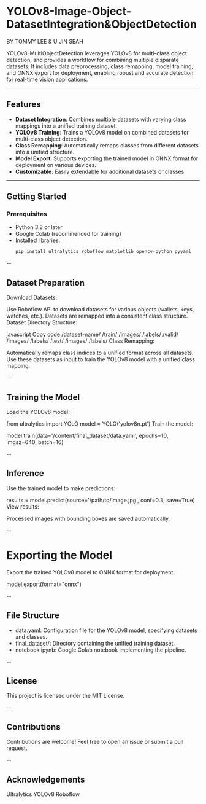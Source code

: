 # YOLOv8-Image-Object-DatasetIntegration&ObjectDetection
BY TOMMY LEE & U JIN SEAH

YOLOv8-MultiObjectDetection leverages YOLOv8 for multi-class object detection, and provides a workflow for combining multiple disparate datasets. It includes data preprocessing, class remapping, model training, and ONNX export for deployment, enabling robust and accurate detection for real-time vision applications.

---

## Features
- **Dataset Integration**: Combines multiple datasets with varying class mappings into a unified training dataset.
- **YOLOv8 Training**: Trains a YOLOv8 model on combined datasets for multi-class object detection.
- **Class Remapping**: Automatically remaps classes from different datasets into a unified structure.
- **Model Export**: Supports exporting the trained model in ONNX format for deployment on various devices.
- **Customizable**: Easily extendable for additional datasets or classes.

---

## Getting Started

### Prerequisites
- Python 3.8 or later
- Google Colab (recommended for training)
- Installed libraries:
  ```bash
  pip install ultralytics roboflow matplotlib opencv-python pyyaml

-- 

## Dataset Preparation
Download Datasets:

Use Roboflow API to download datasets for various objects (wallets, keys, watches, etc.).
Datasets are remapped into a consistent class structure.
Dataset Directory Structure:

javascript
Copy code
/dataset-name/
   /train/
       /images/
       /labels/
   /valid/
       /images/
       /labels/
   /test/
       /images/
       /labels/
Class Remapping:

Automatically remaps class indices to a unified format across all datasets.
Use these datasets as input to train the YOLOv8 model with a unified class mapping.

--

## Training the Model
Load the YOLOv8 model:

from ultralytics import YOLO
model = YOLO('yolov8n.pt')
Train the model:

model.train(data='/content/final_dataset/data.yaml', epochs=10, imgsz=640, batch=16)

--

## Inference
Use the trained model to make predictions:

results = model.predict(source='/path/to/image.jpg', conf=0.3, save=True)
View results:

Processed images with bounding boxes are saved automatically.

--

# Exporting the Model
Export the trained YOLOv8 model to ONNX format for deployment:

model.export(format="onnx")

--

## File Structure
- data.yaml: Configuration file for the YOLOv8 model, specifying datasets and classes.
- final_dataset/: Directory containing the unified training dataset.
- notebook.ipynb: Google Colab notebook implementing the pipeline.

--

## License
This project is licensed under the MIT License.

--

## Contributions
Contributions are welcome! Feel free to open an issue or submit a pull request.

-- 

## Acknowledgements
Ultralytics YOLOv8
Roboflow 








